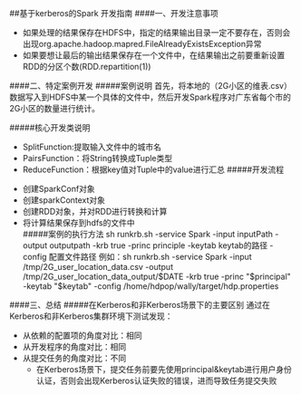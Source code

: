 ##基于kerberos的Spark 开发指南
####一、开发注意事项
* 如果处理的结果保存在HDFS中，指定的结果输出目录一定不要存在，否则会出现org.apache.hadoop.mapred.FileAlreadyExistsException异常
* 如果要想让最后的输出结果保存在一个文件中，在结果输出之前要重新设置RDD的分区个数(RDD.repartition(1))

####二、特定案例开发
#####案例说明
	首先，将本地的（2G小区的维表.csv）数据写入到HDFS中某一个具体的文件中，然后开发Spark程序对广东省每个市的2G小区的数量进行统计。

#####核心开发类说明
* SplitFunction:提取输入文件中的城市名
* PairsFunction：将String转换成Tuple类型
* ReduceFunction：根据key值对Tuple中的value进行汇总
#####开发流程
- 创建SparkConf对象
- 创建sparkContext对象
- 创建RDD对象，并对RDD进行转换和计算
- 将计算结果保存到hdfs的文件中     
#####案例的执行方法
    sh runkrb.sh -service Spark -input  inputPath -output outputpath  -krb true  -princ principle -keytab keytab的路径 -config 配置文件路径
	例如：sh runkrb.sh -service Spark -input /tmp/2G_user_location_data.csv -output /tmp/2G_user_location_data_output/$DATE  -krb true -princ "$principal" -keytab "$keytab" -config /home/hdpop/wally/target/hdp.properties

####三、总结
#####在Kerberos和非Kerberos场景下的主要区别
通过在Kerberos和非Kerberos集群环境下测试发现：

* 从依赖的配置项的角度对比：相同
* 从开发程序的角度对比：相同
* 从提交任务的角度对比：不同
  - 在Kerberos场景下，提交任务前要先使用principal&keytab进行用户身份认证，否则会出现Kerberos认证失败的错误，进而导致任务提交失败
    

